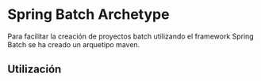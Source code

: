 # Spring Batch Archetype

Para facilitar la creación de proyectos batch utilizando el framework Spring Batch se ha creado un arquetipo maven.

## Utilización
